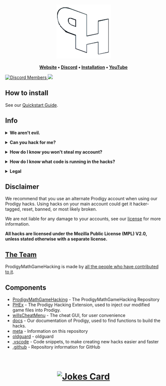 <h1 align="center">
	<a href="https://github.com/ProdigyPNP/ProdigyMathGameHacking/blob/master/meta/wiki/QUICKSTART.md">
		<img align="center"
			width="175"
			alt="Prodigy Math Game Hacking"
			src="/.github/fixedlogo.png?raw=true">
	</a>
</h1>


  
		
<p align="center">
	<strong>
		<a href="https://prodigypnp.github.io/">Website</a>
		•
		<a href="https://dsc.gg/ProdigyPNP">Discord</a>
		•
		<a href="https://github.com/ProdigyPNP/ProdigyMathGameHacking/blob/master/meta/wiki/QUICKSTART.md">Installation</a>
		•
		<a href="https://www.youtube.com/channel/UC9Q8ocvTML4jKYWbNbQHrGw">YouTube</a>
	</strong>
</p>

	
<a href="https://dsc.gg/ProdigyPNP">
	<img alt="Discord Members" src="https://img.shields.io/discord/962479557439549450.svg?color=7289da&label=Discord&logo=discord&style=flat-square">
</a>

<a href="../../pulse">
	<img src="https://img.shields.io/github/commit-activity/m/ProdigyPNP/ProdigyMathGameHacking?style=flat-square">
</a>

<p/>





## How to install

See our [Quickstart Guide](https://github.com/ProdigyPNP/ProdigyMathGameHacking/blob/master/meta/wiki/QUICKSTART.md).






## Info

<details>
<summary><b>We aren't evil.</b></summary>
<br>
We aren't evil. Everything is open source, forever free, and without ads.

We're not trying to break the game because we're evil. We wanted to help Prodigy become more secure, but they've ignored our emails and our requests to talk. They've even gone as far as to ban a user from their official Zendesk.

Because of that, we're publicly showing hacks! To be honest, it's just fun ;)

All of our hacks are open source, and free. No paywalls, no ads, and no viruses.
</details>


<p/>


<details>
<summary><b>Can you hack for me?</b></summary>
<p>We're not going to hack your account for you for security reasons.
Giving someone else your credentials allows them to mess around on your account.
Even worse, anyone with your credentials could potentially log into your actual email.</p>
</details>


<p/>


<details>
<summary><b>How do I know you won't steal my account?</b></summary>
<p>
Of course, with trusting any hacks, comes the risk that we're actually bad actors that will steal all your info.
It's impossible to prove with absolute certainty to anyone reading this that we aren't bad faith, but we open source our things.
</p>

<b>We do not want your account.</b>

<p><i>But what if you steal my personal info?</i>
We do not want your personal info. Please do not share it. Even if we wanted to, there's not much we could do with it. "Wow, John Doe is in 5th grade and has mastered fractions!"</p>
</details>


<p/>


<details>
<summary><b>How do I know what code is running in the hacks?</b></summary>
<p>Our code is open source, and you're always free to read any of it. If you have trouble understanding what a certain thing does, feel free to ask any of the administrators on our Discord.</p>
</details>


<p/>


<details>
<summary><b>Legal</b></summary>
<p>If you have any legal problems to us, please email <a href = "mailto:prodigypnp@gmail.com">ProdigyPNP@gmail.com</a></p>
</details>






## Disclaimer

We recommend that you use an alternate Prodigy account when using our Prodigy hacks.
Using hacks on your main account could get it hacker-tagged, reset, banned, or most likely broken.

We are not liable for any damage to your accounts, see our [license](../../blob/master/LICENSE.txt) for more information.

**All hacks are licensed under the Mozilla Public License (MPL) V2.0, unless stated otherwise with a separate license.**





## [The Team](../../blob/master/meta/CONTRIBUTORS.md)

ProdigyMathGameHacking is made by [all the people who have contributed to it](../../blob/master/meta/CONTRIBUTORS.md).






## Components

- [ProdigyMathGameHacking](../..) - The ProdigyMathGameHacking Repository
- [PHEx](../../tree/master/PHEx) - The Prodigy Hacking Extension, used to inject our modified game files into Prodigy.
- [willsCheatMenu](../../tree/master/willsCheatMenu) - The cheat GUI, for user convenience
- [docs](../../tree/master/docs) - Our documentation of Prodigy, used to find functions to build the hacks.
- [meta](../../tree/master/meta) - Information on this repository
- [oldguard](../../tree/master/oldguard) - oldguard
- [.vscode](../../tree/master/.vscode) - Code snippets, to make creating new hacks easier and faster
- [.github](../../tree/master/.github) - Repository information for GitHub
  
<br>

<h1 align="center">
<a href = "https://dsc.gg/ProdigyPNP"><img src="https://readme-jokes.vercel.app/api" alt="Jokes Card"/></a>
	</h1>
